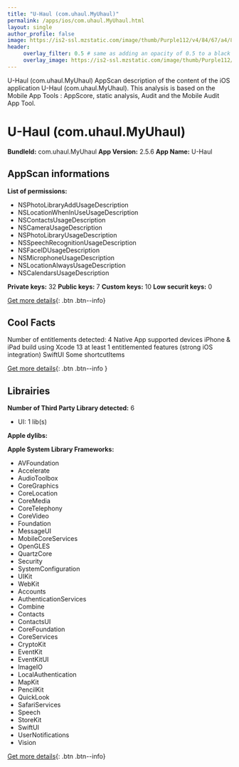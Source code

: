 ```yaml
---
title: "U-Haul (com.uhaul.MyUhaul)"
permalink: /apps/ios/com.uhaul.MyUhaul.html
layout: single
author_profile: false
image: https://is2-ssl.mzstatic.com/image/thumb/Purple112/v4/84/67/a4/8467a4bb-877e-2a6d-8a0e-d1b66d04bbf0/AppIcon-1x_U007emarketing-0-7-0-sRGB-85-220.png/512x512bb.jpg
header: 
     overlay_filter: 0.5 # same as adding an opacity of 0.5 to a black background
     overlay_image: https://is2-ssl.mzstatic.com/image/thumb/Purple112/v4/84/67/a4/8467a4bb-877e-2a6d-8a0e-d1b66d04bbf0/AppIcon-1x_U007emarketing-0-7-0-sRGB-85-220.png/512x512bb.jpg
---
```

U-Haul (com.uhaul.MyUhaul) AppScan description of the content of the iOS application U-Haul (com.uhaul.MyUhaul). This analysis is based on the Mobile App Tools : AppScore, static analysis, Audit and the Mobile Audit App Tool.

# U-Haul (com.uhaul.MyUhaul)

**BundleId:** com.uhaul.MyUhaul
**App Version:** 2.5.6
**App Name:** U-Haul


## AppScan informations 

**List of permissions:** 
- NSPhotoLibraryAddUsageDescription
- NSLocationWhenInUseUsageDescription
- NSContactsUsageDescription
- NSCameraUsageDescription
- NSPhotoLibraryUsageDescription
- NSSpeechRecognitionUsageDescription
- NSFaceIDUsageDescription
- NSMicrophoneUsageDescription
- NSLocationAlwaysUsageDescription
- NSCalendarsUsageDescription
  
  
**Private keys:** 32
**Public keys:** 7
**Custom keys:** 10
**Low securit keys:** 0
  
[Get more details](/pricing.html){: .btn .btn--info}

## Cool Facts

Number of entitlements detected: 4
Native App
supported devices iPhone & iPad
build using Xcode 13
at least 1 entitlemented features (strong iOS integration)
SwiftUI
Some shortcutItems 
  
[Get more details](/pricing.html){: .btn .btn--info }

## Librairies 
**Number of Third Party Library detected:** 6
- UI: 1 lib(s)


**Apple dylibs:**


**Apple System Library Frameworks:**
- AVFoundation
- Accelerate
- AudioToolbox
- CoreGraphics
- CoreLocation
- CoreMedia
- CoreTelephony
- CoreVideo
- Foundation
- MessageUI
- MobileCoreServices
- OpenGLES
- QuartzCore
- Security
- SystemConfiguration
- UIKit
- WebKit
- Accounts
- AuthenticationServices
- Combine
- Contacts
- ContactsUI
- CoreFoundation
- CoreServices
- CryptoKit
- EventKit
- EventKitUI
- ImageIO
- LocalAuthentication
- MapKit
- PencilKit
- QuickLook
- SafariServices
- Speech
- StoreKit
- SwiftUI
- UserNotifications
- Vision


  
[Get more details](/pricing.html){: .btn .btn--info}

